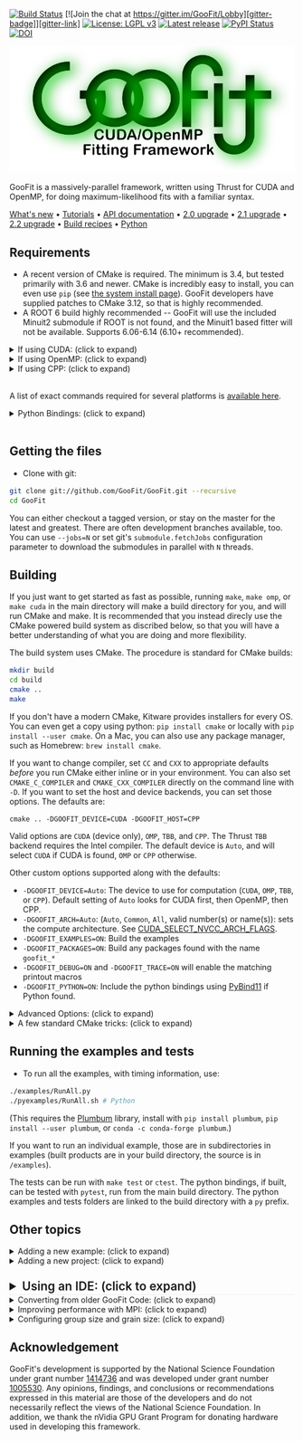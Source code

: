 [![Build Status][travis-badge]][travis-link]
[![Join the chat at https://gitter.im/GooFit/Lobby][gitter-badge]][gitter-link]
[![License: LGPL v3][license-badge]](./LICENSE)
[![Latest release][releases-badge]][releases-link]
[![PyPI Status][pypi-status]][pypi-link]
[![DOI][DOI-badge]][DOI-link]

![GooFit logo](./docs/GooFitLogo.png)

GooFit is a massively-parallel framework, written using Thrust for CUDA and OpenMP, for
doing maximum-likelihood fits with a familiar syntax.

[What's new](./docs/CHANGELOG.md)
• [Tutorials]
• [API documentation]
• [2.0 upgrade](./docs/CONVERTING20.md)
• [2.1 upgrade](./docs/CONVERTING21.md)
• [2.2 upgrade](./docs/CONVERTING22.md)
• [Build recipes](./docs/SYSTEM_INSTALL.md)
• [Python](https://pypi.python.org/pypi/goofit/)

## Requirements

* A recent version of CMake is required. The minimum is 3.4, but tested primarily with 3.6 and newer. CMake is incredibly easy to install, you can even use `pip` (see [the system install page](./docs/SYSTEM_INSTALL.md)). GooFit developers have supplied patches to CMake 3.12, so that is highly recommended.
* A ROOT 6 build highly recommended -- GooFit will use the included Minuit2 submodule if ROOT is not found, and the Minuit1 based fitter will not be available. Supports 6.06-6.14 (6.10+ recommended).

<details><summary>If using CUDA: (click to expand)</summary><p>

* CMake 3.8+ highly recommended, but not required (yet)
* CUDA 7.0+ (with caviets below)
    * CUDA 7.0: Requires CMake 3.12 or `NEW_CUDA=OFF`.
    * CUDA 7.x: Python not supported.
    * CUDA 8.0: Recommended and fully supported.
    * CUDA 9.x: Partially supported but [has known issues](https://github.com/GooFit/GooFit/issues/173).
* An nVidia GPU supporting compute capability at least 2.0 (3.5+ recommended)

</p></details>

<details><summary>If using OpenMP: (click to expand)</summary><p>

* A compiler supporting OpenMP and C++11 (GCC 4.8+, Clang, and Intel 17 tested, GCC 4.7 not supported)
* Note that TBB is also available as a backend, but it still requires OpenMP to be present.
* On macOS, this backend requires `brew install libomp` or a custom compiler

</p></details>

<details><summary>If using CPP: (click to expand)</summary><p>

* Single threaded builds are available for debugging and development (such as on the default Clang on macOS)

</p></details>

<br/>

A list of exact commands required for several platforms is [available here](./docs/SYSTEM_INSTALL.md).


<details><summary>Python Bindings: (click to expand)</summary><p>

There are also Python Bindings. This requires Python (2 or 3), [NumPy](http://www.numpy.org), [SciKit-Build](http://scikit-build.readthedocs.io), and CMake. CUDA 8 is required if using CUDA. If you want the most recent stable release, use `pip install -v goofit` (If you have pip 9 or less, you'll need scikit build and cmake beforehand).

Repository method:

You can uses `pip install -v goofit`, or `pip install -v -e .` inside the repository. You can also directly force the bindings from a normal build with `-DGOOFIT_PYTHON=ON`. You can check your install with `python -m goofit`. You can debug a goofit file named `python_script.py` with gcc using `gdb -ex r --args python python_script.py`.

Other python requirements for the examples (use `pipenv install --dev` to install all requirements at once in a pipenv environment):

* numpy-1.11.1+
* pandas-0.15.1+
* uncertainties-3.0.2
* matplotlib
* plumbum

Optional:

* numba

</p></details>

<br/>

## Getting the files

* Clone with git:

```bash
git clone git://github.com/GooFit/GooFit.git --recursive
cd GooFit
```

You can either checkout a tagged version, or stay on the master for the latest and greatest. There are often development branches available, too. You can use `--jobs=N` or set git's `submodule.fetchJobs` configuration parameter to download the submodules in parallel with `N` threads.

## Building

If you just want to get started as fast as possible, running `make`, `make omp`, or `make cuda` in the main directory will make a build directory for you, and will run CMake and make. It is recommended that you instead direcly use the CMake powered build system as discribed below, so that you will have a better understanding of what you are doing and more flexibility.

The build system uses CMake. The procedure is standard for CMake builds:

```bash
mkdir build
cd build
cmake ..
make
```

If you don't have a modern CMake, Kitware provides installers for every OS. You can even get a copy using python: `pip install cmake` or locally with `pip install --user cmake`.
On a Mac, you can also use any package manager, such as Homebrew: `brew install cmake`.

If you want to change compiler, set `CC` and `CXX` to appropriate defaults *before* you run CMake either inline or in your environment. You can also set `CMAKE_C_COMPILER` and `CMAKE_CXX_COMPILER` directly on the command line with `-D`. If you want to set the host and device backends, you can set those options. The defaults are:
```
cmake .. -DGOOFIT_DEVICE=CUDA -DGOOFIT_HOST=CPP
```

Valid options are `CUDA` (device only), `OMP`, `TBB`, and `CPP`. The Thrust `TBB` backend requires the Intel compiler.  The default device is `Auto`, and will select `CUDA` if CUDA is found, `OMP` or `CPP` otherwise.

Other custom options supported along with the defaults:

* `-DGOOFIT_DEVICE=Auto`: The device to use for computation (`CUDA`, `OMP`, `TBB`, or `CPP`). Default setting of `Auto` looks for CUDA first, then OpenMP, then CPP.
* `-DGOOFIT_ARCH=Auto`: (`Auto`, `Common`, `All`, valid number(s) or name(s)): sets the compute architecture. See [CUDA_SELECT_NVCC_ARCH_FLAGS].
* `-DGOOFIT_EXAMPLES=ON`: Build the examples
* `-DGOOFIT_PACKAGES=ON`: Build any packages found with the name `goofit_*`
* `-DGOOFIT_DEBUG=ON` and `-DGOOFIT_TRACE=ON` will enable the matching printout macros
* `-DGOOFIT_PYTHON=ON`: Include the python bindings using [PyBind11] if Python found.

<details><summary>Advanced Options: (click to expand)</summary><p>

* `-DGOOFIT_HOST=Auto`: This is CPP unless device is `OMP`, in which case it is also `OMP`. This changes `thrust::host_vector` calculations, and is not fully supported when set to a non-default setting.
* `-DGOOFIT_TESTS=ON`: Build the GooFit tests
* `-DGOOFIT_MPI=ON`: (OFF/ON.  With this feature on, GPU devices are selected automatically).  Tested with MVAPICH2/2.2 and OpenMPI.
* You can enable sanitizers on non-CUDA builds with `-DSANITIZE_ADDRESS=ON`, `-DSANITIZE_MEMORY=ON`, `-DSANITIZE_THREAD=ON` or `-DSANITIZE_UNDEFINED=ON`.
* If `clang-tidy` is available, it will automatically be used to check the source. If you set `-DGOOFIT_TIDY_FIX=ON`, fixes will be applied to the GooFit source.
* `-DGOOFIT_SPLASH=ON`: Controls the unicode splash at the beginning.
* `-DGOOFIT_CERNROOT=ON`: Allows you to disable the automatic search for ROOT (used by the PIP Python build)
* `-DNEW_CUDA=OFF`: On CMake 3.8+, GooFit uses CUDA as a language. You can turn that off with this setting. Make sure you have CUDA 7.5+.

</p></details>

<details><summary>A few standard CMake tricks: (click to expand)</summary><p>

* Use `make VERBOSE=1` to see the commands used to build the files.
* Use `cmake .. -LH` to list the CMake options with help.
* Use `ccmake` if available to see a curses (terminal) gui, or `cmake-gui` for a completely graphical interface.
* Use `-G` and the name of a generator to use something other than `make`, like `Xcode` or `Ninja`.
* Open the `CMakeLists.txt` with QtCreator to generate for that IDE.
* Set the release type with `-DCMAKE_BUILD_TYPE=Release`, `RelWithDebInfo`, `Debug`, etc.
* Set up multiple build directories, like `build-omp` and `build-cuda`.
* CMake caches your `-D` option selections in your build directory so you don't have to specify them again.
* CMake reruns when needed when you `make` unless you add a file that it globs for (like new `goofit_projects`).
* Use `make -j12` to build with 12 cores (for example). You can set this as the `MAKEFLAGS` environment variable, too.
* Use `CMake --build .` to build without referring to your specific build tool, like `make` or `ninja`.
* If you are using the `llvm` tool-suite, you can use `-DCMAKE_EXPORT_COMPILE_COMMANDS=ON` to generate the .json file that the `clang-*` commands expect.

</p></details>



## Running the examples and tests

* To run all the examples, with timing information, use:

```bash
./examples/RunAll.py
./pyexamples/RunAll.sh # Python
```

(This requires the [Plumbum] library, install with `pip install plumbum`, `pip install --user plumbum`, or `conda -c conda-forge plumbum`.)

If you want to run an individual example, those are in subdirectories in examples (built products are in your build directory, the source is in `/examples`).

The tests can be run with `make test` or `ctest`. The python bindings, if built, can be tested with `pytest`, run from the main build directory. The python examples and tests folders are linked to the build directory with a `py` prefix.

## Other topics

<details><summary>Adding a new example: (click to expand)</summary><p>

The examples are designed to be easy to add to. Make a new directory, then add a new CMakeLists.txt in your directory with one or more of the following two lines:

```cmake
goofit_add_directory()
goofit_add_executible(MyNewExample MyNewExample.cu)
```

The first line adds your `.cu` file with GooFit code as an executable, and the second one sets up a symbolic links to the source and `dataFiles` in the build directory to the source directory. If you prefer to only have some files symbolically linked, use `goofit_add_link(filename.ext)` explicitly for each file. This happens at configure time. To get the example to build when you build GooFit, add the name of your directory to `examples/CMakeLists.txt`.

If you are building with separable compilation, you can also use `goofit_add_pdf(mypdf.cu)` to add a PDF. This will also require that you include any directory that you need with `include_directory`, as usual.

To add packages, use standard CMake tools. For example (CMake 3.5+), to add [Boost][FindBoost] 1.49+ filesystem and `TTreeReader` from ROOT:

```cmake
set(Boost_USE_STATIC_LIBS OFF)
set(Boost_USE_MULTITHREADED ON)
set(Boost_USE_STATIC_RUNTIME OFF)
find_package(Boost 1.49 REQUIRED COMPONENTS filesystem)

goofit_add_executable(K3Pi K3Pi.cu)
target_link_libraries(MyNewExample Boost::filesystem ROOT::TreePlayer)
```

</p></details>


<details><summary>Adding a new project: (click to expand)</summary><p>

If you'd like to make a separate GooFit project, you can do so. Simply checkout your project inside GooFit, with the name `work` or `GooFit`+something. CMake will automatically pick up those directories and build them, and GooFit's git will ignore them. Otherwise, they act just like the example directory. If you add a new directory, you will need to explicitly rerun CMake, as that cannot be picked up by the makefile. The automatic search can be turned off with the `GOOFIT_PROJECTS` option.

</p></details>




<details><summary style="font-size: 1.5em; margin-top: 24px; font-weight: 600; border-bottom: 1px solid #eaecef; line-height: 1.25">Using an IDE: (click to expand)</summary><p>

The following IDEs have been tested. Here `$SRC` refers to the source directory, and usually is `..` or `../GooFit`. You may want `-DCMAKE_BUILD_TYPE=Debug` and/or `-DGOOFIT_DEBUG=ON`.

| Name | Platform | Setup | Notes |
|------|----------|:------|:------|
| Xcode | macOS | `cmake $SRC -GXcode` | Only CPP version, works well though |
| Nsight-Eclipse | Linux | `cmake $SRC -G "Eclipse CDT4 - Unix Makefiles"` | Must be out-of-source, supports CUDA backend |
| QtCreator | All | Open from QtCreator dialog | Requires CMake extension (usually present). Might be able to use CMake 3.7+ Server |
| CLion | All | Open from CLion menu | Young but promising |

</p></details>


<details><summary>Converting from older GooFit Code: (click to expand)</summary><p>

The build system underwent a major upgrade in the move to CMake. The folders that were introduced to keep the includes structured require modifications of source code, converting lines like `#include "Variable.hh"` to `#include "GooFit/Variable.h"`. This modification can be done for you by running the provided script, `scripts/ModernizeGooFit.py` on your source files (requires Python and [Plumbum](https://github.com/tomerfiliba/plumbum)). You should remove your old Makefiles and use the new `CMakeFiles.txt` files provided in examples - this should require
writing two lines of code instead of the 50 or so previously needed. You should also add a GooFit Application to your code. (2 lines of CMake)

The new `GooFit::Application`, which is not required but provides GooFit options, like GPU selection and status, as well as MPI support and configurable command line options, is available by adding:

```cpp
#include "GooFit/Application.h"
using namespace GooFit;

// Place this at the beginning of main
Application app{"Optional discription", argc, argv};

// Command line options can be added here.

GOOFIT_PARSE(app);
```

See [CLI11] for more details. The [pipipi0](./examples/pipipi0DPFit) example has an example of a complex set of options.

The other key differences in code are the addition of the `GooFit` namespace (`using namespace GooFit` allows fast conversion), and the removal of direct access to members of `Variable` (using getters/setters, or directly treat the variable like its value).

See Converting to [GooFit 2.0](./docs/CONVERTING20.md), [GooFit 2.1](./docs/CONVERTING21.md), and the [Changelog](./docs/CHANGELOG.md).

</p></details>


<details><summary>Improving performance with MPI: (click to expand)</summary><p>

Using the MPI version with an appropriate environment setup will allow for multiple GPU's to be used, and/or allow for multiple nodes.  To use this feature simply turn the flag on with CMake `-DGOOFIT_MPI=ON`.  This will divide the dataset by the number of processes involved.  For instance, if you have two nodes that will be involved in the calculation, the data will be split in half.  Currently, each node will load the entire buffer from disk, then load partitioned data it will work on.  It is highly recommended not to use more than one process per node for MPI+OpenMP versions.

A few notes about using the MPI version:

* You will need to use the `CountingVariable` for any event numbers used or referenced within the code, or anything that counts with the events.
* Please call `setDataSize` after `setData`.  If you do not, `setDataSize` doesn't have `m_iEventsPerTask`, which will need to be recalculated.

</p></details>


<details><summary>Configuring group size and grain size: (click to expand)</summary><p>

This advanced option is for GPU devices only. The script `scripts/find_optimal.py` will search a programmable group and grain space in order to find the optimal configuration for the particular PDFs.  This should be run after an example has been developed and tested.  Please look at `scripts/find_optimal.py` to see how to formulate a particular script.  Depending on the searchable space, this can take hours to days to compute.
The script will loop over the space and configure each parameter, then recompile and run the example a number of times.  A spreadsheet is calculated to help notice patterns, and the fastest version is printed to the user.

</p></details>


## Acknowledgement

GooFit's development is supported by the National Science Foundation under grant number [1414736]
and was developed under grant number [1005530].
Any opinions, findings, and conclusions or recommendations expressed in this material are those of the developers
and do not necessarily reflect the views of the National Science Foundation.
In addition, we thank the nVidia GPU Grant Program for donating hardware used in developing this framework.


[DOI-badge]:         https://zenodo.org/badge/9017446.svg
[DOI-link]:          https://zenodo.org/badge/latestdoi/9017446
[API documentation]: https://GooFit.github.io/GooFit
[travis-badge]:      https://travis-ci.org/GooFit/GooFit.svg?branch=master
[travis-link]:       https://travis-ci.org/GooFit/GooFit
[gitter-badge]:      https://badges.gitter.im/GooFit/GooFit.svg
[gitter-link]:       https://gitter.im/GooFit/Lobby
[license-badge]:     https://img.shields.io/badge/License-LGPL%20v3-blue.svg
[1005530]:           https://nsf.gov/awardsearch/showAward?AWD_ID=1005530
[1414736]:           https://nsf.gov/awardsearch/showAward?AWD_ID=1414736
[CUDA_SELECT_NVCC_ARCH_FLAGS]: https://cmake.org/cmake/help/v3.7/module/FindCUDA.html
[Plumbum]:           https://plumbum.readthedocs.io/en/latest/
[FindBoost]:         https://cmake.org/cmake/help/v3.7/module/FindBoost.html
[CLI11]:             https://github.com/CLIUtils/CLI11
[PyBind11]:          http://pybind11.readthedocs.io/en/master
[ROOT]:              https://root.cern.ch
[Tutorials]:         https://goofit.gitlab.io/Goo2Torial
[pypi-status]:       https://img.shields.io/pypi/v/goofit.svg
[pypi-link]:         https://pypi.python.org/pypi/goofit/
[releases-badge]:    https://img.shields.io/github/release/GooFit/GooFit.svg
[releases-link]:     https://github.com/GooFit/GooFit/releases
